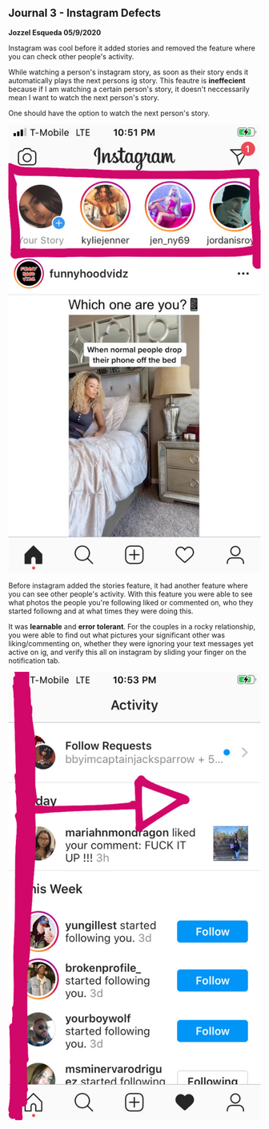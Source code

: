 ## Journal 3 - Instagram Defects

**Jozzel Esqueda 05/9/2020**

Instagram was cool before it added stories and removed the feature where
you can check other people's activity.


While watching a person's instagram story, as soon as their story ends it
automatically plays the next persons ig story. This feautre is **ineffecient**
because if I am watching a certain person's story, it doesn't neccessarily mean
I want to watch the next person's story. 

One should have the option to watch the next person's story. 

![alt text](stories.JPG)

Before instagram added the stories feature, it had another feature where you 
can see other people's activity. With this feature you were able to see what
photos the people you're following liked or commented on, who they started 
followng and at what times they were doing this.

It was **learnable** and **error tolerant**. 
For the couples in a rocky relationship, you were able to find out what 
pictures your significant other was liking/commenting on, whether they 
were ignoring your text messages yet active on ig, and verify this all on
instagram by sliding your finger on the notification tab.
 
  
![alt text](Check_other_peoples_activity.JPG)
